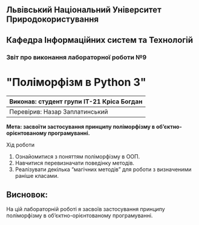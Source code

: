 ## Львівський Національний Університет Природокористування
## Кафедра Інформаційних систем та Технологій



### Звіт про виконання лабораторної роботи №9
# "Поліморфізм в Python 3"



| Виконав: студент групи ІТ-21  Кріса Богдан   |
|----------------------------------------------|
| Перевірив: Назар Заплатинський               |




**Мета: засвоїти застосування принципу поліморфізму в
об’єктно-орієнтованому програмуванні.**


Хід роботи

1. Ознайомитися з поняттям поліморфізму в ООП.
2. Навчитися перевизначати поведінку методів.
3. Реалізувати декілька “магічних методів” для роботи з визначеними
раніше класами.

## Висновок:

На цій лабораторній роботі я засвоїв застосування принципу поліморфізму в
об’єктно-орієнтованому програмуванні.